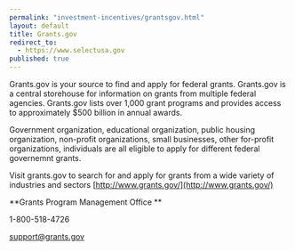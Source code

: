 ```yaml
---
permalink: "investment-incentives/grantsgov.html"
layout: default
title: Grants.gov
redirect_to:
  - https://www.selectusa.gov
published: true
---
```

Grants.gov is your source to find and apply for federal grants. Grants.gov is a central storehouse for information on grants from multiple federal agencies. Grants.gov lists over 1,000 grant programs and provides access to approximately $500 billion in annual awards.

Government organization, educational organization, public housing organization, non-profit organizations, small businesses, other for-profit organizations, individuals are all eligible to apply for different federal governemnt grants. 

Visit grants.gov to search for and apply for grants from a wide variety of industries and sectors [http://www.grants.gov/](http://www.grants.gov/)

**Grants Program Management Office **

1-800-518-4726 

support@grants.gov